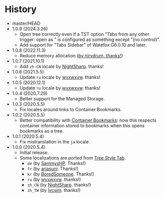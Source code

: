 # History

 - master/HEAD
 - 1.0.9 (2024.3.26)
   * Open tree correctly even if a TST option "Tabs from any other trigger: open as " is configured as something except "(no control)".
   * Add support for "Tabs Sidebar" of Watefox G6.0.10 and later.
 - 1.0.8 (2022.11.3)
   * Reduce memory allocation ([by nirvdrum, thanks!](https://github.com/piroor/webextensions-lib-event-listener-manager/pull/1))
 - 1.0.7 (2021.10.1)
   * Add `zh-CN` locale by [NightSharp](https://github.com/NightSharp). thanks!
 - 1.0.6 (2021.5.5)
   * Update `ru` locale by [wvxwxvw](https://github.com/wvxwxvw). thanks!
 - 1.0.5 (2020.12.1)
   * Update `ru` locale by [wvxwxvw](https://github.com/wvxwxvw). thanks!
 - 1.0.4 (2020.7.29)
   * Better support for the Managed Storage.
 - 1.0.3 (2020.5.5)
   * Fix locales around links to Container Bookmarks.
 - 1.0.2 (2020.5.5)
   * Better compatibility with [Container Bookmarks](https://addons.mozilla.org/firefox/addon/container-bookmarks/): now this respects container information stored to bookmarks when this opens bookmarks as a tree.
 - 1.0.1 (2020.5.4)
   * Fix mistranslation in the `ja` locale.
 - 1.0.0 (2020.5.4)
   * Initial release.
   * Some localizations are ported from [Tree Style Tab](https://github.com/piroor/treestyletab/).
     * `de` (by [SammysHP](https://github.com/SammysHP). Thanks!)
     * `fr` (by [ariasuni](https://github.com/ariasuni). Thanks!)
     * `kr` (by [BoredSomeone](https://github.com/BoredSomeone). Thanks!)
     * `ru` (by [wvxwxvw](https://github.com/wvxwxvw). thanks!)
     * `zh_CN` (by [NightSharp](https://github.com/NightSharp). thanks!)
     * `zh_TW` (by [lycsjm](https://github.com/lycsjm). thanks!)
